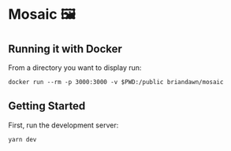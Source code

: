 # Mosaic 🖼️

## Running it with Docker

From a directory you want to display run:

    docker run --rm -p 3000:3000 -v $PWD:/public briandawn/mosaic

## Getting Started

First, run the development server:

```bash
yarn dev
```

